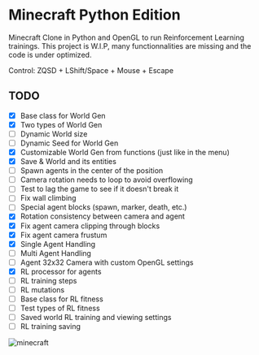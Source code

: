 # Minecraft Python Edition
Minecraft Clone in Python and OpenGL to run Reinforcement Learning trainings.
This project is W.I.P, many functionnalities are missing and the code is under optimized.

Control: ZQSD + LShift/Space + Mouse + Escape

## TODO
- [x] Base class for World Gen
- [x] Two types of World Gen
- [ ] Dynamic World size
- [ ] Dynamic Seed for World Gen
- [x] Customizable World Gen from functions (just like in the menu)
- [x] Save & World and its entities
- [ ] Spawn agents in the center of the position
- [ ] Camera rotation needs to loop to avoid overflowing
- [ ] Test to lag the game to see if it doesn't break it
- [ ] Fix wall climbing
- [ ] Special agent blocks (spawn, marker, death, etc.)
- [x] Rotation consistency between camera and agent
- [x] Fix agent camera clipping through blocks
- [x] Fix agent camera frustum
- [x] Single Agent Handling
- [ ] Multi Agent Handling
- [ ] Agent 32x32 Camera with custom OpenGL settings
- [x] RL processor for agents
- [ ] RL training steps
- [ ] RL mutations
- [ ] Base class for RL fitness
- [ ] Test types of RL fitness
- [ ] Saved world RL training and viewing settings
- [ ] RL training saving

![minecraft](/screenshot/0.jpg)
